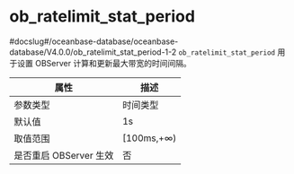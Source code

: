 ob_ratelimit_stat_period 
=============================================
#docslug#/oceanbase-database/oceanbase-database/V4.0.0/ob_ratelimit_stat_period-1-2
`ob_ratelimit_stat_period` 用于设置 OBServer 计算和更新最大带宽的时间间隔。


|        属性        |     描述      |
|------------------|-------------|
| 参数类型             | 时间类型        |
| 默认值              | 1s          |
| 取值范围             | \[100ms,+∞) |
| 是否重启 OBServer 生效 | 否           |


